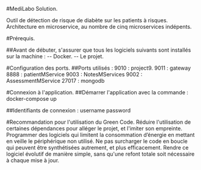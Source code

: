 #MediLabo Solution. 

Outil de détection de risque de diabète sur les patients à risques. 
Architecture en microservice, au nombre de cinq microservices indépents. 

#Prérequis. 

##Avant de débuter, s'assurer que tous les logiciels suivants sont installés sur la machine : 
  -- Docker. 
  -- Le projet. 

#Configuration des ports. 
##Ports utilisés : 
  9010 : project9.
  9011 : gateway 
  8888 : patientMService 
  9003 : NotesMServices
  9002 : AssessmentMService
  27017 : mongodb

#Connexion à l'application. 
  ##Démarrer l'application avec la commande :
    docker-compose up

  ##Identifiants de connexion :
  username 
  password

#Recommandation pour l'utilisation du Green Code. 
  Réduire l'utilisation de certaines dépendances pour alléger le projet, et l'imiter son empreinte. 
  Programmer des logiciels qui limitent la consommation d’énergie en mettant en veille le périphérique non utilisé. 
  Ne pas surcharger le code en boucle qui peuvent être synthétisées autrement, et plus efficacement. 
  Rendre ce logiciel évolutif de manière simple, sans qu'une refont totale soit nécessaire à chaque mise à jour. 
  
